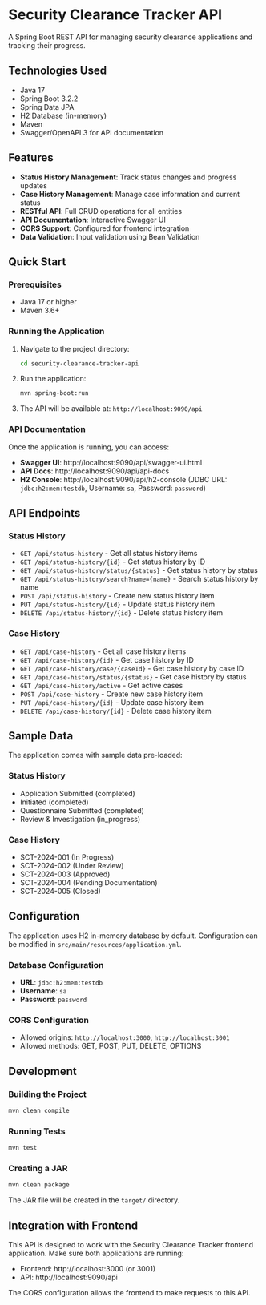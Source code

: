 # Security Clearance Tracker API

A Spring Boot REST API for managing security clearance applications and tracking their progress.

## Technologies Used

- Java 17
- Spring Boot 3.2.2
- Spring Data JPA
- H2 Database (in-memory)
- Maven
- Swagger/OpenAPI 3 for API documentation

## Features

- **Status History Management**: Track status changes and progress updates
- **Case History Management**: Manage case information and current status
- **RESTful API**: Full CRUD operations for all entities
- **API Documentation**: Interactive Swagger UI
- **CORS Support**: Configured for frontend integration
- **Data Validation**: Input validation using Bean Validation

## Quick Start

### Prerequisites

- Java 17 or higher
- Maven 3.6+

### Running the Application

1. Navigate to the project directory:
   ```bash
   cd security-clearance-tracker-api
   ```

2. Run the application:
   ```bash
   mvn spring-boot:run
   ```

3. The API will be available at: `http://localhost:9090/api`

### API Documentation

Once the application is running, you can access:

- **Swagger UI**: http://localhost:9090/api/swagger-ui.html
- **API Docs**: http://localhost:9090/api/api-docs
- **H2 Console**: http://localhost:9090/api/h2-console (JDBC URL: `jdbc:h2:mem:testdb`, Username: `sa`, Password: `password`)

## API Endpoints

### Status History
- `GET /api/status-history` - Get all status history items
- `GET /api/status-history/{id}` - Get status history by ID
- `GET /api/status-history/status/{status}` - Get status history by status
- `GET /api/status-history/search?name={name}` - Search status history by name
- `POST /api/status-history` - Create new status history item
- `PUT /api/status-history/{id}` - Update status history item
- `DELETE /api/status-history/{id}` - Delete status history item

### Case History
- `GET /api/case-history` - Get all case history items
- `GET /api/case-history/{id}` - Get case history by ID
- `GET /api/case-history/case/{caseId}` - Get case history by case ID
- `GET /api/case-history/status/{status}` - Get case history by status
- `GET /api/case-history/active` - Get active cases
- `POST /api/case-history` - Create new case history item
- `PUT /api/case-history/{id}` - Update case history item
- `DELETE /api/case-history/{id}` - Delete case history item

## Sample Data

The application comes with sample data pre-loaded:

### Status History
- Application Submitted (completed)
- Initiated (completed)  
- Questionnaire Submitted (completed)
- Review & Investigation (in_progress)

### Case History
- SCT-2024-001 (In Progress)
- SCT-2024-002 (Under Review)
- SCT-2024-003 (Approved)
- SCT-2024-004 (Pending Documentation)
- SCT-2024-005 (Closed)

## Configuration

The application uses H2 in-memory database by default. Configuration can be modified in `src/main/resources/application.yml`.

### Database Configuration
- **URL**: `jdbc:h2:mem:testdb`
- **Username**: `sa`
- **Password**: `password`

### CORS Configuration
- Allowed origins: `http://localhost:3000`, `http://localhost:3001`
- Allowed methods: GET, POST, PUT, DELETE, OPTIONS

## Development

### Building the Project
```bash
mvn clean compile
```

### Running Tests
```bash
mvn test
```

### Creating a JAR
```bash
mvn clean package
```

The JAR file will be created in the `target/` directory.

## Integration with Frontend

This API is designed to work with the Security Clearance Tracker frontend application. Make sure both applications are running:

- Frontend: http://localhost:3000 (or 3001)
- API: http://localhost:9090/api

The CORS configuration allows the frontend to make requests to this API.